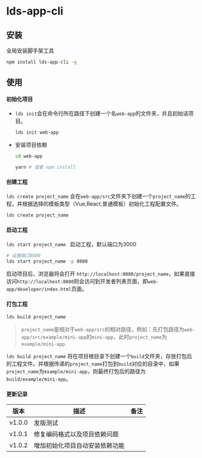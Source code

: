# lds-app-cli



## 安装

全局安装脚手架工具
```sh
npm install lds-app-cli -g
```

## 使用

#### 初始化项目
-  `lds init`会在命令行所在路径下创建一个名`web-app`的文件夹，并且初始话项目。
    ```sh
    lds init web-app
    ```
- 安装项目依赖
    ```sh
    cd web-app

    yarn # 或者 npm install
    ```

#### 创建工程
`lds create project_name` 会在`web-app/src`文件夹下创建一个`project_name`的工程，并根据选择的模板类型（Vue,React,普通模板）初始化工程配置文件。 
```sh
lds create project_name
```

#### 启动工程
`lds start project_name ` 启动工程，默认端口为3000
```sh
# 设置端口8080
lds start project_name -p 8080
```
启动项目后，浏览器将会打开 `http://localhost:8080/project_name`，如果直接访问`http://localhost:8080`则会访问到开发者列表页面，即`web-app/developer/index.html`页面。

#### 打包工程

```sh
lds build project_name
```

> `project_name`是相对于`web-app/src`的相对路径，例如：先打包路径为`web-app/src/example/mini-app`的`mini-app`，此时`project_name`为`example/mini-app`.




`lds build project_name` 将在项目根目录下创建一个`build`文件夹，存放打包后的工程文件。并根据传递的`project_name`打包到`build`对应的目录中，如果`project_name`为`example/mini-app`，则最终打包后的路径为`build/example/mini-app`。


#### 更新记录
|版本|描述|备注|
|----|----|----|
|v1.0.0|发版测试||
|v1.0.1|修复编码格式以及项目依赖问题||
|v1.0.2|增加初始化项目自动安装依赖功能||